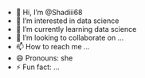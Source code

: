 - 👋 Hi, I’m @Shadiii68
- 👀 I’m interested in data science 
- 🌱 I’m currently learning data science
- 💞️ I’m looking to collaborate on ...
- 📫 How to reach me ...
- 😄 Pronouns: she
- ⚡ Fun fact: ...

<!---
Shadiii68/Shadiii68 is a ✨ special ✨ repository because its `README.md` (this file) appears on your GitHub profile.
You can click the Preview link to take a look at your changes.
--->
